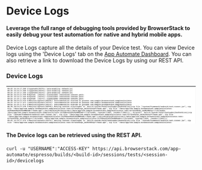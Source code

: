 # Device Logs

#### Leverage the full range of debugging tools provided by BrowserStack to easily debug your test automation for native and hybrid mobile apps.

Device Logs capture all the details of your Device test. You can view Device logs using the 'Device Logs' tab on the [App Automate Dashboard](https://app-automate.browserstack.com/dashboard). You can also retrieve a link to download the Device Logs by using our REST API. 


### Device Logs

![Device-Logs](https://github.com/akanksha260991/bs_docs_revamp_content/blob/master/DeviceLogs-Espresso.png?raw=true "")






#### The Device logs can be retrieved using the REST API.

```
curl -u "USERNAME":"ACCESS-KEY" https://api.browserstack.com/app-automate/espresso/builds/<build-id>/sessions/tests/<session-id>/devicelogs
```
